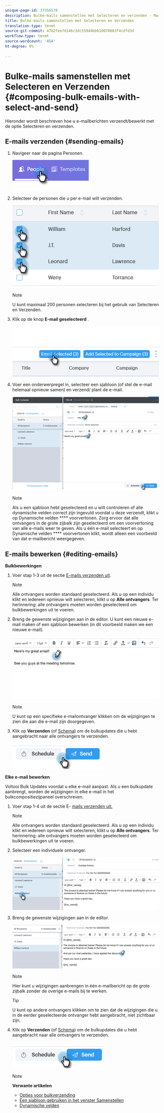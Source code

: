```yaml
---
unique-page-id: 37356578
description: Bulke-mails samenstellen met Selecteren en verzenden - Marketo Docs - Productdocumentatie
title: Bulke-mails samenstellen met Selecteren en Verzenden
translation-type: tm+mt
source-git-commit: 47b2fee7d146c3dc558d4bbb10070683f4cdfd3d
workflow-type: tm+mt
source-wordcount: '454'
ht-degree: 0%

---
```



# Bulke-mails samenstellen met Selecteren en Verzenden {#composing-bulk-emails-with-select-and-send}

Hieronder wordt beschreven hoe u e-mailberichten verzendt/bewerkt met de optie Selecteren en verzenden.

## E-mails verzenden {#sending-emails}

1. Navigeer naar de pagina Personen.

   ![](assets/one-2.png)

1. Selecteer de personen die u per e-mail wilt verzenden.

   ![](assets/two-2.png)

   >[!NOTE]
   >
   >U kunt maximaal 200 personen selecteren bij het gebruik van Selecteren en Verzenden.

1. Klik op de knop **E-mail geselecteerd** .

   ![](assets/three-2.png)

1. Voer een onderwerpregel in, selecteer een sjabloon (of stel de e-mail helemaal opnieuw samen) en verzend/ [](http://docs.marketo.com/x/GAQ6Ag)plant de e-mail.

   ![](assets/four-2.png)

   >[!NOTE]
   >
   >Als u een sjabloon hebt geselecteerd en u wilt controleren of alle dynamische velden correct zijn ingevuld voordat u deze verzendt, klikt u op Dynamische velden **** voorvertonen. Zorg ervoor dat alle ontvangers in de grote zijbalk zijn geselecteerd om een voorvertoning van alle e-mails weer te geven. Als u één e-mail selecteert en op Dynamische velden **** voorvertonen klikt, wordt alleen een voorbeeld van dat e-mailbericht weergegeven.

## E-mails bewerken {#editing-emails}

**Bulkbewerkingen**

1. Voer stap 1-3 uit de sectie [E-mails verzenden uit](http://docs.marketo.com/display/DOCS/Composing+Bulk+Emails+with+Select+and+Send#ComposingBulkEmailswithSelectandSend-SendingEmails).

   >[!NOTE]
   >
   >Alle ontvangers worden standaard geselecteerd. Als u op een individu klikt en iedereen opnieuw wilt selecteren, klikt u op **Alle ontvangers**. Ter herinnering: alle ontvangers moeten worden geselecteerd om bulkbewerkingen uit te voeren.

1. Breng de gewenste wijzigingen aan in de editor. U kunt een nieuwe e-mail maken of een sjabloon bewerken (in dit voorbeeld maken we een nieuwe e-mail).

   ![](assets/bulk-three.png)

   >[!NOTE]
   >
   >U kunt op een specifieke e-mailontvanger klikken om de wijzigingen te zien die aan die e-mail zijn doorgegeven.

1. Klik op **Verzenden** (of [Schema](http://docs.marketo.com/x/GAQ6Ag)) om de bulkupdates die u hebt aangebracht naar alle ontvangers te verzenden.

   ![](assets/bulk-four.png)

**Elke e-mail bewerken**

Voltooi Bulk Updates voordat u elke e-mail aanpast. Als u een bulkupdate aanbrengt, worden de wijzigingen in elke e-mail in het bulkcompositiezijpaneel overschreven.

1. Voer stap 1-4 uit de sectie E- [mails verzenden uit.](http://docs.marketo.com/display/DOCS/Composing+Bulk+Emails+with+Select+and+Send#ComposingBulkEmailswithSelectandSend-SendingEmails)

   >[!NOTE]
   >
   >Alle ontvangers worden standaard geselecteerd. Als u op een individu klikt en iedereen opnieuw wilt selecteren, klikt u op **Alle ontvangers**. Ter herinnering: alle ontvangers moeten worden geselecteerd om bulkbewerkingen uit te voeren.

1. Selecteer een individuele ontvanger.

   ![](assets/each-two.png)

1. Breng de gewenste wijzigingen aan in de editor.

   ![](assets/each-three.png)

   >[!NOTE]
   >
   >Hier kunt u wijzigingen aanbrengen in één e-mailbericht op de grote zijbalk zonder de overige e-mails bij te werken.

   >[!TIP]
   >
   >U kunt op andere ontvangers klikken om te zien dat de wijzigingen die u in de eerder geselecteerde ontvanger hebt aangebracht, niet zichtbaar zijn.

1. Klik op **Verzenden** (of [Schema](http://docs.marketo.com/x/GAQ6Ag)) om de bulkupdates die u hebt aangebracht naar alle ontvangers te verzenden.

   ![](assets/each-four.png)

   >[!NOTE]
   >
   >**Verwante artikelen**
   >
   >    
   >    
   >    * [Opties voor bulkverzending](http://docs.marketo.com/x/HwQ6Ag)
   >    * [Een sjabloon gebruiken in het venster Samenstellen](http://docs.marketo.com/x/MQQ6Ag)
   >    * [Dynamische velden](http://docs.marketo.com/x/wwDb)


